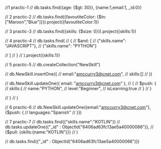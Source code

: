 //1 practic-1 
// db.tasks.find({age: {$gt: 30}}, {name:1,email:1, _id:0})

// 2 practic-2
// db.tasks.find({favoutiteColor: {$in: ["Maroon","Blue"]}}).project({favoutiteColor:1})

// 3 practic-3
// db.tasks.find({skills: {$size: 0}}).project({skills:1})

// 4 practic-4
// db.tasks.find(
//     {
//         $and: [
//             {"skills.name": "JAVASCRIPT"},
//             {"skills.name": "PYTHON"}

//         ]
//     }
// ).project({skills:1})

// 5 practic-5
// db.createCollection("NewSkill")

// db.NewSkill.insertOne({
//     email:"amccurry3@cnet.com",
//     skills:[]
// })

// db.NewSkill.updateOne({ email: "amccurry3@cnet.com" },
//     {
//         $push: {
//             skills:{
//                 name:"PYTHON",
//                 level:"Beginner",
//                 isLearning:true
//             }
//         }

//     }
// )

// 6 practic-6
// db.NewSkill.updateOne({email:"amccurry3@cnet.com"},{$push: {
//     languages:"Spanish"
// }})

// 7 practic-7
// db.tasks.find({"skills.name":"KOTLIN"})
// db.tasks.updateOne({"_id" : ObjectId("6406ad63fc13ae5a40000066")},
// {$pull: {skills:{name:"KOTLIN"}}}
// )

// db.tasks.find({"_id" : ObjectId("6406ad63fc13ae5a40000066")})

